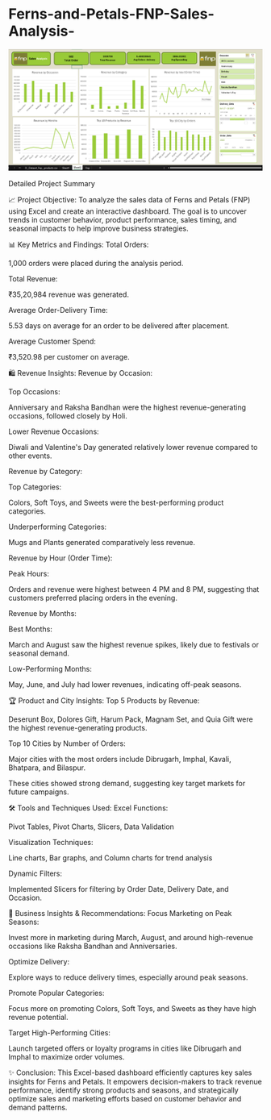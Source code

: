 # Ferns-and-Petals-FNP-Sales-Analysis-
<p align="center">
  <img src="Fnp_Dashboard.png" alt="FNP Dashboard" width="900">
</p>


Detailed Project Summary

📈 Project Objective:
To analyze the sales data of Ferns and Petals (FNP) using Excel and create an interactive dashboard. The goal is to uncover trends in customer behavior, product performance, sales timing, and seasonal impacts to help improve business strategies.

📊 Key Metrics and Findings:
Total Orders:

1,000 orders were placed during the analysis period.

Total Revenue:

₹35,20,984 revenue was generated.

Average Order-Delivery Time:

5.53 days on average for an order to be delivered after placement.

Average Customer Spend:

₹3,520.98 per customer on average.

🛍️ Revenue Insights:
Revenue by Occasion:

Top Occasions:

Anniversary and Raksha Bandhan were the highest revenue-generating occasions, followed closely by Holi.

Lower Revenue Occasions:

Diwali and Valentine's Day generated relatively lower revenue compared to other events.

Revenue by Category:

Top Categories:

Colors, Soft Toys, and Sweets were the best-performing product categories.

Underperforming Categories:

Mugs and Plants generated comparatively less revenue.

Revenue by Hour (Order Time):

Peak Hours:

Orders and revenue were highest between 4 PM and 8 PM, suggesting that customers preferred placing orders in the evening.

Revenue by Months:

Best Months:

March and August saw the highest revenue spikes, likely due to festivals or seasonal demand.

Low-Performing Months:

May, June, and July had lower revenues, indicating off-peak seasons.

🏆 Product and City Insights:
Top 5 Products by Revenue:

Deserunt Box, Dolores Gift, Harum Pack, Magnam Set, and Quia Gift were the highest revenue-generating products.

Top 10 Cities by Number of Orders:

Major cities with the most orders include Dibrugarh, Imphal, Kavali, Bhatpara, and Bilaspur.

These cities showed strong demand, suggesting key target markets for future campaigns.

🛠️ Tools and Techniques Used:
Excel Functions:

Pivot Tables, Pivot Charts, Slicers, Data Validation

Visualization Techniques:

Line charts, Bar graphs, and Column charts for trend analysis

Dynamic Filters:

Implemented Slicers for filtering by Order Date, Delivery Date, and Occasion.

📌 Business Insights & Recommendations:
Focus Marketing on Peak Seasons:

Invest more in marketing during March, August, and around high-revenue occasions like Raksha Bandhan and Anniversaries.

Optimize Delivery:

Explore ways to reduce delivery times, especially around peak seasons.

Promote Popular Categories:

Focus more on promoting Colors, Soft Toys, and Sweets as they have high revenue potential.

Target High-Performing Cities:

Launch targeted offers or loyalty programs in cities like Dibrugarh and Imphal to maximize order volumes.

✨ Conclusion:
This Excel-based dashboard efficiently captures key sales insights for Ferns and Petals. It empowers decision-makers to track revenue performance, identify strong products and seasons, and strategically optimize sales and marketing efforts based on customer behavior and demand patterns.

